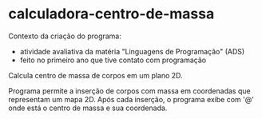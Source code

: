 # calculadora-centro-de-massa

Contexto da criação do programa:
- atividade avaliativa da matéria "Linguagens de Programação" (ADS)
- feito no primeiro ano que tive contato com programação

Calcula centro de massa de corpos em um plano 2D.

Programa permite a inserção de corpos com massa em coordenadas que representam um mapa 2D.
Após cada inserção, o programa exibe com '@' onde está o centro de massa e sua coordenada.
